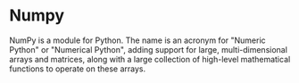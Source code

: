 # Numpy
 NumPy is a module for Python. The name is an acronym for "Numeric Python" or "Numerical Python", adding support for large, multi-dimensional arrays and matrices, along with a large collection of high-level mathematical functions to operate on these arrays.
